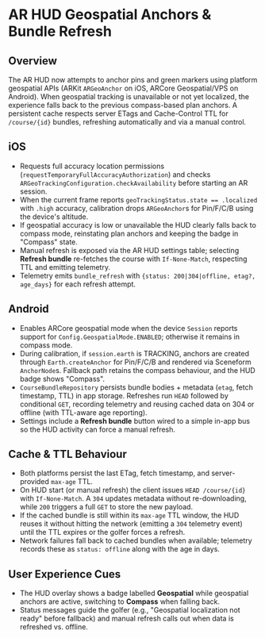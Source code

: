 # AR HUD Geospatial Anchors & Bundle Refresh

## Overview
The AR HUD now attempts to anchor pins and green markers using platform geospatial APIs (ARKit `ARGeoAnchor` on iOS, ARCore Geospatial/VPS on Android). When geospatial tracking is unavailable or not yet localized, the experience falls back to the previous compass-based plan anchors. A persistent cache respects server ETags and Cache-Control TTL for `/course/{id}` bundles, refreshing automatically and via a manual control.

## iOS
- Requests full accuracy location permissions (`requestTemporaryFullAccuracyAuthorization`) and checks `ARGeoTrackingConfiguration.checkAvailability` before starting an AR session.
- When the current frame reports `geoTrackingStatus.state == .localized` with `.high` accuracy, calibration drops `ARGeoAnchor`s for Pin/F/C/B using the device's altitude.
- If geospatial accuracy is low or unavailable the HUD clearly falls back to compass mode, reinstating plan anchors and keeping the badge in "Compass" state.
- Manual refresh is exposed via the AR HUD settings table; selecting **Refresh bundle** re-fetches the course with `If-None-Match`, respecting TTL and emitting telemetry.
- Telemetry emits `bundle_refresh` with `{status: 200|304|offline, etag?, age_days}` for each refresh attempt.

## Android
- Enables ARCore geospatial mode when the device `Session` reports support for `Config.GeospatialMode.ENABLED`; otherwise it remains in compass mode.
- During calibration, if `session.earth` is TRACKING, anchors are created through `Earth.createAnchor` for Pin/F/C/B and rendered via Sceneform `AnchorNode`s. Fallback path retains the compass behaviour, and the HUD badge shows "Compass".
- `CourseBundleRepository` persists bundle bodies + metadata (`etag`, fetch timestamp, TTL) in app storage. Refreshes run `HEAD` followed by conditional `GET`, recording telemetry and reusing cached data on 304 or offline (with TTL-aware age reporting).
- Settings include a **Refresh bundle** button wired to a simple in-app bus so the HUD activity can force a manual refresh.

## Cache & TTL Behaviour
- Both platforms persist the last ETag, fetch timestamp, and server-provided `max-age` TTL.
- On HUD start (or manual refresh) the client issues `HEAD /course/{id}` with `If-None-Match`. A `304` updates metadata without re-downloading, while `200` triggers a full `GET` to store the new payload.
- If the cached bundle is still within its `max-age` TTL window, the HUD reuses it without hitting the network (emitting a `304` telemetry event) until the TTL expires or the golfer forces a refresh.
- Network failures fall back to cached bundles when available; telemetry records these as `status: offline` along with the age in days.

## User Experience Cues
- The HUD overlay shows a badge labelled **Geospatial** while geospatial anchors are active, switching to **Compass** when falling back.
- Status messages guide the golfer (e.g., "Geospatial localization not ready" before fallback) and manual refresh calls out when data is refreshed vs. offline.
